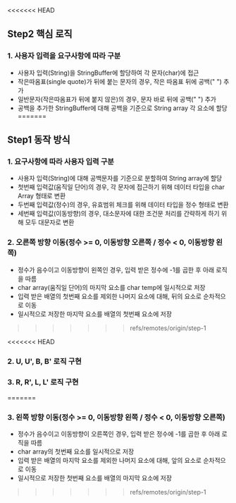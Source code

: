 <<<<<<< HEAD
## Step2 핵심 로직
### 1. 사용자 입력을 요구사항에 따라 구분
* 사용자 입력(String)을 StringBuffer에 할당하여 각 문자(char)에 접근
* 작은따옴표(single quote)가 뒤에 붙는 문자의 경우, 작은 따옴표 뒤에 공백(" ") 추가
* 일반문자(작은따옴표가 뒤에 붙지 않은)의 경우, 문자 바로 뒤에 공백(" ") 추가
* 공백을 추가한 StringBuffer에 대해 공백을 기준으로 String array 각 요소에 할당
=======
## Step1 동작 방식
### 1. 요구사항에 따라 사용자 입력 구분
* 사용자 입력(String)에 대해 공백문자를 기준으로 분할하여 String array에 할당
* 첫번째 입력값(움직일 단어)의 경우, 각 문자에 접근하기 위해 데이터 타입을 char Array 형태로 변환
* 두번째 입력값(정수)의 경우, 유효범위 체크를 위해 데이터 타입을 정수 형태로 변환
* 세번째 입력값(이동방향)의 경우, 대소문자에 대한 조건문 처리를 간략하게 하기 위해 모두 대문자로 변환

### 2. 오른쪽 방향 이동(정수 >= 0, 이동방향 오른쪽 / 정수 < 0, 이동방향 왼쪽)
* 정수가 음수이고 이동방향이 왼쪽인 경우, 입력 받은 정수에 -1를 곱한 후 아래 로직을 따름
* char array(움직일 단어)의 마지막 요소를 char temp에 일시적으로 저장
* 입력 받은 배열의 첫번째 요소를 제외한 나머지 요소에 대해, 뒤의 요소로 순차적으로 이동
* 일시적으로 저장한 마지막 요소를 배열의 첫번째 요소에 저장
>>>>>>> refs/remotes/origin/step-1

<<<<<<< HEAD
### 2. U, U', B, B' 로직 구현

### 3. R, R', L, L' 로직 구현
=======
### 3. 왼쪽 방향 이동(정수 >= 0, 이동방향 왼쪽 / 정수 < 0, 이동방향 오른쪽)
* 정수가 음수이고 이동방향이 오른쪽인 경우, 입력 받은 정수에 -1를 곱한 후 아래 로직을 따름
* char array의 첫번째 요소를 일시적으로 저장
* 입력 받은 배열의 마지막 요소를 제외한 나머지 요소에 대해, 앞의 요소로 순차적으로 이동
* 일시적으로 저장한 첫번째 요소를 배열의 마지막 요소에 저장
>>>>>>> refs/remotes/origin/step-1
